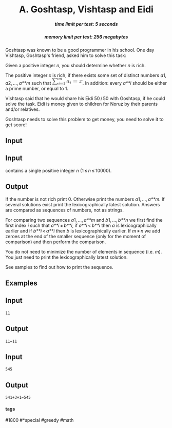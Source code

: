 <h1 style='text-align: center;'> A. Goshtasp, Vishtasp and Eidi</h1>

<h5 style='text-align: center;'>time limit per test: 5 seconds</h5>
<h5 style='text-align: center;'>memory limit per test: 256 megabytes</h5>

Goshtasp was known to be a good programmer in his school. One day Vishtasp, Goshtasp's friend, asked him to solve this task:

Given a positive integer *n*, you should determine whether *n* is rich.

The positive integer *x* is rich, if there exists some set of distinct numbers *a*1, *a*2, ..., *a**m* such that ![](images/e87f6ed8dbb5ba5a37fce497d51dab80d56e0fc2.png). In addition: every *a**i* should be either a prime number, or equal to 1.

Vishtasp said that he would share his Eidi 50 / 50 with Goshtasp, if he could solve the task. Eidi is money given to children for Noruz by their parents and/or relatives.

Goshtasp needs to solve this problem to get money, you need to solve it to get score!

## Input

## Input

 contains a single positive integer *n* (1 ≤ *n* ≤ 10000).

## Output

If the number is not rich print 0. Otherwise print the numbers *a*1, ..., *a**m*. If several solutions exist print the lexicographically latest solution. Answers are compared as sequences of numbers, not as strings.

For comparing two sequences *a*1, ..., *a**m* and *b*1, ..., *b**n* we first find the first index *i* such that *a**i* ≠ *b**i*, if *a**i* < *b**i* then *a* is lexicographically earlier and if *b**i* < *a**i* then *b* is lexicographically earlier. If *m* ≠ *n* we add zeroes at the end of the smaller sequence (only for the moment of comparison) and then perform the comparison.

You do not need to minimize the number of elements in sequence (i.e. *m*). You just need to print the lexicographically latest solution.

See samples to find out how to print the sequence.

## Examples

## Input


```
11  

```
## Output


```
11=11  

```
## Input


```
545  

```
## Output


```
541+3+1=545  

```


#### tags 

#1800 #*special #greedy #math 